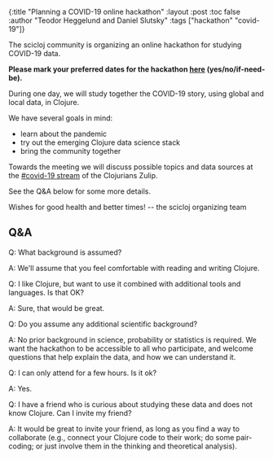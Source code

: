 {:title "Planning a COVID-19 online hackathon"
 :layout :post
 :toc false
 :author "Teodor Heggelund and Daniel Slutsky"
 :tags  ["hackathon" "covid-19"]}

The scicloj community is organizing an online hackathon for studying COVID-19 data.

**Please mark your preferred dates for the hackathon [here](https://doodle.com/poll/8imu9dyqmftygihs) (yes/no/if-need-be).**

During one day, we will study together the COVID-19 story, using global and local data, in Clojure.

We have several goals in mind:
- learn about the pandemic
- try out the emerging Clojure data science stack
- bring the community together

Towards the meeting we will discuss possible topics and data sources at the [#covid-19 stream](https://clojurians.zulipchat.com/#narrow/stream/227504-covid-19) of the Clojurians Zulip.

See the Q&A below for some more details.


Wishes for good health and better times! -- the scicloj organizing team


## Q&A

Q: What background is assumed?

A: We'll assume that you feel comfortable with reading and writing Clojure.

Q: I like Clojure, but want to use it combined with additional tools and languages. Is that OK?

A: Sure, that would be great.

Q: Do you assume any additional scientific background?

A: No prior background in science, probability or statistics is required. We want the hackathon to be accessible to all who participate, and welcome questions that help explain the data, and how we can understand it.

Q: I can only attend for a few hours. Is it ok?

A: Yes.

Q: I have a friend who is curious about studying these data and does not know Clojure. Can I invite my friend?

A: It would be great to invite your friend, as long as you find a way to collaborate (e.g., connect your Clojure code to their work; do some pair-coding; or just involve them in the thinking and theoretical analysis).

